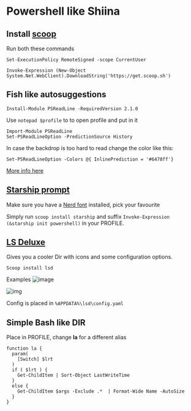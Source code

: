 # Powershell like Shiina

## Install [scoop](https://scoop.sh/)
Run both these commands
```
Set-ExecutionPolicy RemoteSigned -scope CurrentUser

Invoke-Expression (New-Object System.Net.WebClient).DownloadString('https://get.scoop.sh')
```

## Fish like autosuggestions
```
Install-Module PSReadLine -RequiredVersion 2.1.0
```


Use ``notepad $profile`` to to open profile and put in it
```
Import-Module PSReadLine
Set-PSReadLineOption -PredictionSource History
```

In case the backdrop is too hard to read change the color like this:
```
Set-PSReadLineOption -Colors @{ InlinePrediction = '#6478ff'}
```
[More info here](https://devblogs.microsoft.com/powershell/announcing-psreadline-2-1-with-predictive-intellisense/)

## [Starship prompt](https://starship.rs/)

Make sure you have a [Nerd font](https://www.nerdfonts.com/) installed, pick your favourite

Simply run  ``scoop install starship``  and suffix ``Invoke-Expression (&starship init powershell)`` in your PROFILE.

## [LS Deluxe](https://github.com/Peltoche/lsd#description)
Gives you a cooler Dir with icons and some configuration options.

```
Scoop install lsd
```
Examples
![image](https://raw.githubusercontent.com/Peltoche/lsd/assets/screen_lsd.png)

![img](https://cdn.discordapp.com/attachments/355718799556870144/883090444597215262/unknown.png)

Config is placed in ``%APPDATA%\lsd\config.yaml``
## Simple Bash like DIR
Place in PROFILE, change **la** for a different alias

```
function la {
  param(
    [Switch] $lrt
  )
  if ( $lrt ) {
    Get-ChildItem | Sort-Object LastWriteTime
  }
  else {
    Get-ChildItem $args -Exclude .*  | Format-Wide Name -AutoSize
  }
}
```